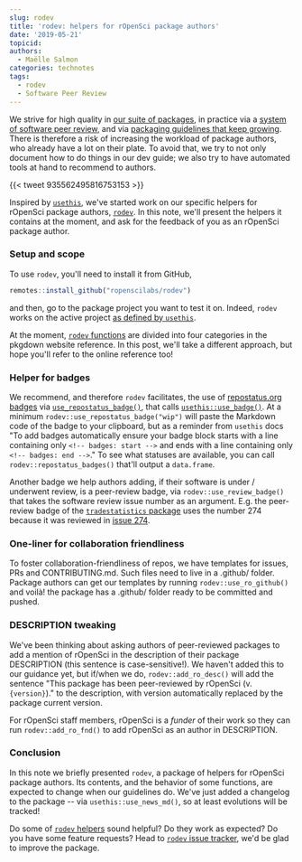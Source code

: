 ```yaml
---
slug: rodev
title: 'rodev: helpers for rOpenSci package authors'
date: '2019-05-21'
topicid: 
authors:
  - Maëlle Salmon
categories: technotes
tags:
  - rodev
  - Software Peer Review
---
```


We strive for high quality in [our suite of packages](/packages/), in practice via a [system of software peer review](/software-review/), and via [packaging guidelines that keep growing](https://ropensci.github.io/dev_guide/). There is therefore a risk of increasing the workload of package authors, who already have a lot on their plate. To avoid that, we try to not only document how to do things in our dev guide; we also try to have automated tools at hand to recommend to authors. 

{{< tweet 935562495816753153 >}}

Inspired by [`usethis`](https://usethis.r-lib.org/), we've started work on our specific helpers for rOpenSci package authors, [`rodev`](https://docs.ropensci.org/rodev/). In this note, we'll present the helpers it contains at the moment, and ask for the feedback of you as an rOpenSci package author.

### Setup and scope

To use `rodev`, you'll need to install it from GitHub,

```r
remotes::install_github("ropenscilabs/rodev")
```

and then, go to the package project you want to test it on. Indeed, `rodev` works on the active project [as defined by `usethis`](https://usethis.r-lib.org/#usage).

At the moment, [`rodev` functions](https://docs.ropensci.org/rodev/reference/index.html) are divided into four categories in the pkgdown website reference. In this post, we'll take a different approach, but hope you'll refer to the online reference too!

### Helper for badges

We recommend, and therefore `rodev` facilitates, the use of [repostatus.org badges](https://www.repostatus.org/) via [`use_repostatus_badge()`](https://docs.ropensci.org/rodev/reference/use_repostatus_badge.html), that calls [`usethis::use_badge()`](https://usethis.r-lib.org/reference/badges.html). At a minimum `rodev::use_repostatus_badge("wip")` will paste the Markdown code of the badge to your clipboard, but as a reminder from `usethis` docs "To add badges automatically ensure your badge block starts with a line containing only `<!-- badges: start -->` and ends with a line containing only `<!-- badges: end -->`." To see what statuses are available, you can call `rodev::repostatus_badges()` that'll output a `data.frame`.

Another badge we help authors adding, if their software is under / underwent review, is a peer-review badge, via `rodev::use_review_badge()` that takes the software review issue number as an argument. E.g. the peer-review badge of the [`tradestatistics` package](https://docs.ropensci.org/tradestatistics/) uses the number 274 because it was reviewed in [issue 274](https://github.com/ropensci/onboarding/issues/274).

### One-liner for collaboration friendliness

To foster collaboration-friendliness of repos, we have templates for issues, PRs and CONTRIBUTING.md. Such files need to live in a .github/ folder. Package authors can get our templates by running `rodev::use_ro_github()` and voilà! the package has a .github/ folder ready to be committed and pushed.

### DESCRIPTION tweaking

We've been thinking about asking authors of peer-reviewed packages to add a mention of rOpenSci in the description of their package DESCRIPTION (this sentence is case-sensitive!). We haven't added this to our guidance yet, but if/when we do, `rodev::add_ro_desc()` will add the sentence "This package has been peer-reviewed by rOpenSci (v. `{version}`)." to the description, with version automatically replaced by the package current version.

For rOpenSci staff members, rOpenSci is a _funder_ of their work so they can run `rodev::add_ro_fnd()` to add rOpenSci as an author in DESCRIPTION.

### Conclusion

In this note we briefly presented `rodev`, a package of helpers for rOpenSci package authors. Its contents, and the behavior of some functions, are expected to change when our guidelines do. We've just added a changelog to the package -- via `usethis::use_news_md()`, so at least evolutions will be tracked!

Do some of [`rodev` helpers](https://docs.ropensci.org/rodev/reference/index.html) sound helpful? Do they work as expected? Do you have some feature requests? Head to [`rodev` issue tracker](https://github.com/ropenscilabs/rodev/issues), we'd be glad to improve the package.
